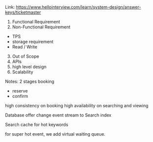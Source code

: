 

Link: https://www.hellointerview.com/learn/system-design/answer-keys/ticketmaster


1. Functional Requirement
2. Non-Functional Requirement 
- TPS 
- storage requirement
- Read / Write
3. Out of Scope
4. APIs
5. high level design 
6. Scalability


Notes:
2 stages booking
- reserve
- confirm 

high consistency on booking
high availability on searching and viewing

Database offer change event stream to Search index

Search cache for hot keywords

for super hot event, we add virtual waiting queue.